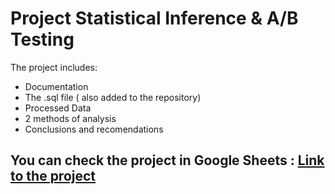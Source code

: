 # Project Statistical Inference & A/B Testing

The project includes:  
- Documentation  
- The .sql file ( also added to the repository)  
- Processed Data  
- 2 methods of analysis  
- Conclusions and recomendations
## You can check the project in Google Sheets : [Link to the project](https://docs.google.com/spreadsheets/d/1Vznef_2OyQTwPgwK5LoyAtCXZe6dJ3aqySAn66rNIjk/edit?gid=1851527475#gid=1851527475)  
